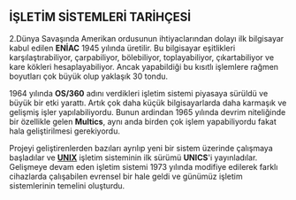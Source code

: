 ## **İŞLETİM SİSTEMLERİ TARİHÇESİ**

2.Dünya Savaşında Amerikan ordusunun ihtiyaclarından dolayı ilk bilgisayar kabul edilen **ENİAC** 1945 yılında üretilir. Bu bilgisayar eşitlikleri karşılaştırabiliyor, çarpabiliyor, bölebiliyor, toplayabiliyor, çıkartabiliyor ve kare kökleri hesaplayabiliyor. Ancak yapabildiği bu kısıtlı işlemlere rağmen boyutları çok büyük olup yaklaşık 30 tondu. 

1964 yılında **OS/360** adını verdikleri işletim sistemi piyasaya sürüldü ve büyük bir etki yarattı. Artık çok daha küçük bilgisayarlarda daha karmaşık ve gelişmiş işler yapılabiliyordu. Bunun ardindan 1965 yılında devrim niteliğinde bir özellikle gelen **Multics**, aynı anda birden çok işlem yapabiliyordu fakat hala geliştirilmesi gerekiyordu.

Projeyi geliştirenlerden bazıları ayrılıp yeni bir sistem üzerinde çalışmaya başladılar ve [**UNIX**](https://github.com/omucosmiclab/Makaleler/blob/master/%C4%B0%C5%9Fletim%20Sistemleri/Unix%20Tarih%C3%A7esi%20ve%20%C3%96nemi.md) işletim sisteminin ilk sürümü **UNICS**'i yayınladılar. Gelişmeye devam eden işletim sistemi 1973 yılında modifiye edilerek farklı cihazlarda çalışabilen evrensel bir hale geldi ve günümüz işletim sistemlerinin temelini oluşturdu.

